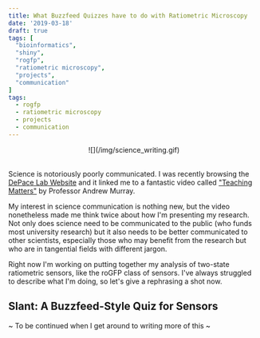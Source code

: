 ```yaml
---
title: What Buzzfeed Quizzes have to do with Ratiometric Microscopy
date: '2019-03-18'
draft: true
tags: [
  "bioinformatics",
  "shiny",
  "rogfp",
  "ratiometric microscopy",
  "projects",
  "communication"
]
tags:
  - rogfp
  - ratiometric microscopy
  - projects
  - communication
---
```


<center>![](/img/science_writing.gif) </center>
&nbsp; 
&nbsp;

Science is notoriously poorly communicated. I was recently browsing the <a href="https://depace.med.harvard.edu/" target="_blank">DePace Lab Website</a> and it linked me to a fantastic video called <a href="https://www.youtube.com/watch?v=WiK0nm19_D0" target="_blank">"Teaching Matters"</a> by Professor Andrew Murray.

My interest in science communication is nothing new, but the video nonetheless made me think twice about how I'm presenting my research. Not only does science need to be communicated to the public (who funds most university research) but it also needs to be better communicated to other scientists, especially those who may benefit from the research but who are in tangential fields with different jargon.

Right now I'm working on putting together my analysis of two-state ratiometric sensors, like the roGFP class of sensors. I've always struggled to describe what I'm doing, so let's give a rephrasing a shot now.

## Slant: A Buzzfeed-Style Quiz for Sensors

~ To be continued when I get around to writing more of this ~


